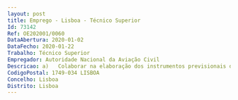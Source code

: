 ```yaml
--- 
layout: post
title: Emprego - Lisboa - Técnico Superior
Id: 73142
Ref: OE202001/0060
DataAbertura: 2020-01-02
DataFecho: 2020-01-22
Trabalho: Técnico Superior
Empregador: Autoridade Nacional da Aviação Civil
Descricao: a)	Colaborar na elaboração dos instrumentos previsionais de gestão da ANAC b)	Acompanhar a gestão da ANAC, nomeadamente na implementação e monitorização de um sistema de controlo de gestão c)	Colaborar na elaboração dos instrumentos de monitorização de desempenho da ANAC d)	Elaborar os Planos de auditorias internas plurianuais e anuais e)	Colaborar na gestão da Bolsa de auditores internos promovendo, designadamente, a sua adequabilidade e controlando a proficiência dos auditores internos f)	Realizar e acompanhar as Auditorias Internas anuais g)	Monitorizar o cumprimento dos respetivos planos de ações corretivas h)	Desenvolver mecanismos de controlo, dos outputs dos processos de suporte às atividades da ANAC e diversas unidades orgânicas de modo a permitir a melhoria e uniformização dos processos internos i)	Elaborar relatórios periódicos de acompanhamento do desempenho da ANAC j)	Propor ações corretivas no âmbito do acompanhamento da atividade da ANAC.
CodigoPostal: 1749-034 LISBOA
Concelho: Lisboa
Distrito: Lisboa
--- 
```

